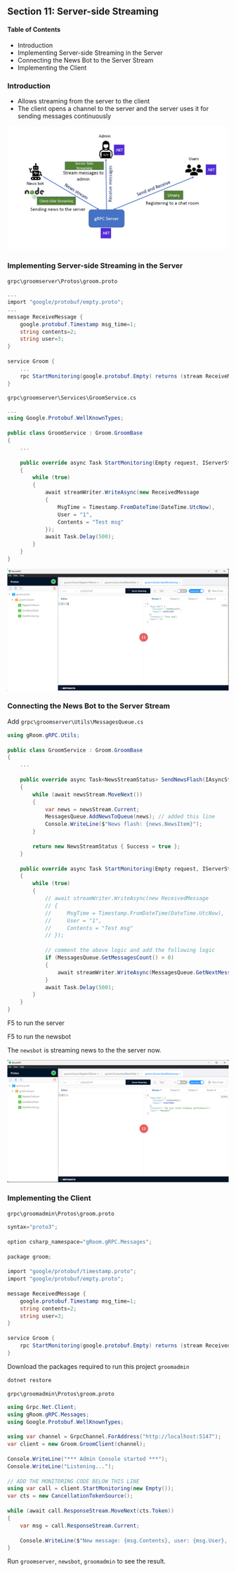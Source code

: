## Section 11: Server-side Streaming

#### Table of Contents
- Introduction
- Implementing Server-side Streaming in the Server
- Connecting the News Bot to the Server Stream
- Implementing the Client


### Introduction

- Allows streaming from the server to the client
- The client opens a channel to the server and the server uses it for sending messages
  continuously

![Architecture](https://github.com/lcycstudio/devops/blob/master/Building%20Web%20APIs%20with%20gRPC%20-%20The%20Complete%20Guide/11_server-side_streaming/architecture.png)


### Implementing Server-side Streaming in the Server

`grpc\groomserver\Protos\groom.proto`
```cs
...
import "google/protobuf/empty.proto";
...
message ReceiveMessage {
    google.protobuf.Timestamp msg_time=1;
    string contents=2;
    string user=3;
}

service Groom {
    ...
    rpc StartMonitoring(google.protobuf.Empty) returns (stream ReceiveMessage);
}
```

`grpc\groomserver\Services\GroomService.cs`
```cs
...
using Google.Protobuf.WellKnownTypes;

public class GroomService : Groom.GroomBase
{
    ...

    public override async Task StartMonitoring(Empty request, IServerStreamWriter<ReceivedMessage> streamWriter, ServerCallContext context)
    {
        while (true)
        {
            await streamWriter.WriteAsync(new ReceivedMessage
            {
                MsgTime = Timestamp.FromDateTime(DateTime.UtcNow),
                User = "1",
                Contents = "Test msg"
            });
            await Task.Delay(500);
        }
    }
}

```

![Server Streaming](https://github.com/lcycstudio/devops/blob/master/Building%20Web%20APIs%20with%20gRPC%20-%20The%20Complete%20Guide/11_server-side_streaming/server_streaming.png)



### Connecting the News Bot to the Server Stream

Add `grpc\groomserver\Utils\MessagesQueue.cs`

```cs
using gRoom.gRPC.Utils;

public class GroomService : Groom.GroomBase
{
    ...

    public override async Task<NewsStreamStatus> SendNewsFlash(IAsyncStreamReader<NewsFlash> newsStream, ServerCallContext context)
    {
        while (await newsStream.MoveNext())
        {
            var news = newsStream.Current;
            MessagesQueue.AddNewsToQueue(news); // added this line
            Console.WriteLine($"News flash: {news.NewsItem}");
        }

        return new NewsStreamStatus { Success = true };
    }

    public override async Task StartMonitoring(Empty request, IServerStreamWriter<ReceivedMessage> streamWriter, ServerCallContext context)
    {
        while (true)
        {
            // await streamWriter.WriteAsync(new ReceivedMessage
            // {
            //     MsgTime = Timestamp.FromDateTime(DateTime.UtcNow),
            //     User = "1",
            //     Contents = "Test msg"
            // });

            // comment the above logic and add the following logic 
            if (MessagesQueue.GetMessagesCount() > 0)
            {
                await streamWriter.WriteAsync(MessagesQueue.GetNextMessage());
            }
            await Task.Delay(500);
        }
    }
}
```

F5 to run the server

F5 to run the newsbot

The `newsbot` is streaming news to the the server now.

![Newsbot Streaming](https://github.com/lcycstudio/devops/blob/master/Building%20Web%20APIs%20with%20gRPC%20-%20The%20Complete%20Guide/11_server-side_streaming/newsbot_streaming.png)



### Implementing the Client

`grpc\groomadmin\Protos\groom.proto`
```cs
syntax="proto3";

option csharp_namespace="gRoom.gRPC.Messages";

package groom;

import "google/protobuf/timestamp.proto";
import "google/protobuf/empty.proto";

message ReceivedMessage {
    google.protobuf.Timestamp msg_time=1;
    string contents=2;
    string user=3;
}

service Groom {
    rpc StartMonitoring(google.protobuf.Empty) returns (stream ReceivedMessage);
}
```

Download the packages required to run this project `groomadmin`
```
dotnet restore
```

`grpc\groomadmin\Protos\groom.proto`
```cs
using Grpc.Net.Client;
using gRoom.gRPC.Messages;
using Google.Protobuf.WellKnownTypes;

using var channel = GrpcChannel.ForAddress("http://localhost:5147");
var client = new Groom.GroomClient(channel);

Console.WriteLine("*** Admin Console started ***");
Console.WriteLine("Listening...");

// ADD THE MONITORING CODE BELOW THIS LINE
using var call = client.StartMonitoring(new Empty());
var cts = new CancellationTokenSource();

while (await call.ResponseStream.MoveNext(cts.Token))
{
    var msg = call.ResponseStream.Current;

    Console.WriteLine($"New message: {msg.Contents}, user: {msg.User}, at: {msg.MsgTime}");
}
```

Run `groomserver`, `newsbot`, `groomadmin` to see the result.